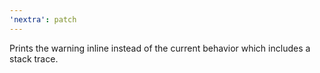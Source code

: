 ```yaml
---
'nextra': patch
---
```


Prints the warning inline instead of the current behavior which includes a stack trace.
